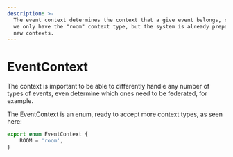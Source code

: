 ```yaml
---
description: >-
  The event context determines the context that a give event belongs, currently
  we only have the "room" context type, but the system is already prepared for
  new contexts.
---
```


# EventContext

The context is important to be able to differently handle any number of types of events, even determine which ones need to be federated, for example.

The EventContext is an enum, ready to accept more context types, as seen here:

```typescript
export enum EventContext {
	ROOM = 'room',
}
```



